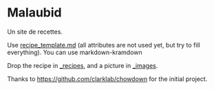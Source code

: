 # Malaubid

Un site de recettes.

Use [recipe_template.md](https://raw.githubusercontent.com/diese-french/malaubid/master/recipe_template.md) (all attributes are not used yet, but try to fill everything). You can use markdown-kramdown

Drop the recipe in [_recipes](../master/_recipes/), and a picture in [_images](../master/_images).



Thanks to https://github.com/clarklab/chowdown for the initial project.
